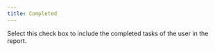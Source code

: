 ```yaml
---
title: Completed
---
```



Select this check box to include the completed tasks of the user in  the report.
